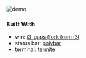 ![demo]()

### Built With

* wm: [i3-gaps (fork from i3)](https://github.com/Airblader/i3)
* status bar: [polybar](https://github.com/polybar/polybar)
* terminal: [termite](https://github.com/thestinger/termite)

